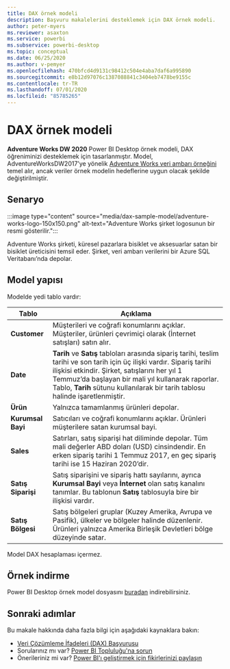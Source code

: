 ```yaml
---
title: DAX örnek modeli
description: Başvuru makalelerini desteklemek için DAX örnek modeli.
author: peter-myers
ms.reviewer: asaxton
ms.service: powerbi
ms.subservice: powerbi-desktop
ms.topic: conceptual
ms.date: 06/25/2020
ms.author: v-pemyer
ms.openlocfilehash: 470bfcd4d9131c98412c504e4aba7daf6a995890
ms.sourcegitcommit: e8b12d97076c1387088841c3404eb7478be9155c
ms.contentlocale: tr-TR
ms.lasthandoff: 07/01/2020
ms.locfileid: "85785265"
---
```

# <a name="dax-sample-model"></a>DAX örnek modeli

**Adventure Works DW 2020** Power BI Desktop örnek modeli, DAX öğreniminizi desteklemek için tasarlanmıştır. Model, AdventureWorksDW2017’ye yönelik [Adventure Works veri ambarı örneğini](/sql/samples/adventureworks-install-configure#data-warehouse-downloads) temel alır, ancak veriler örnek modelin hedeflerine uygun olacak şekilde değiştirilmiştir.

## <a name="scenario"></a>Senaryo

:::image type="content" source="media/dax-sample-model/adventure-works-logo-150x150.png" alt-text="Adventure Works şirket logosunun bir resmi gösterilir.":::

Adventure Works şirketi, küresel pazarlara bisiklet ve aksesuarlar satan bir bisiklet üreticisini temsil eder. Şirket, veri ambarı verilerini bir Azure SQL Veritabanı’nda depolar.

## <a name="model-structure"></a>Model yapısı

Modelde yedi tablo vardır:

|Tablo|Açıklama|
|-----|-------|
|**Customer**|Müşterileri ve coğrafi konumlarını açıklar. Müşteriler, ürünleri çevrimiçi olarak (İnternet satışları) satın alır.|
|**Date**|**Tarih** ve **Satış** tabloları arasında sipariş tarihi, teslim tarihi ve son tarih için üç ilişki vardır. Sipariş tarihi ilişkisi etkindir. Şirket, satışlarını her yıl 1 Temmuz’da başlayan bir mali yıl kullanarak raporlar. Tablo, **Tarih** sütunu kullanılarak bir tarih tablosu halinde işaretlenmiştir.|
|**Ürün**|Yalnızca tamamlanmış ürünleri depolar.|
|**Kurumsal Bayi**|Satıcıları ve coğrafi konumlarını açıklar. Ürünleri müşterilere satan kurumsal bayi.|
|**Sales**|Satırları, satış siparişi hat diliminde depolar. Tüm mali değerler ABD doları (USD) cinsindendir. En erken sipariş tarihi 1 Temmuz 2017, en geç sipariş tarihi ise 15 Haziran 2020’dir.|
|**Satış Siparişi**|Satış siparişini ve sipariş hattı sayılarını, ayrıca **Kurumsal Bayi** veya **İnternet** olan satış kanalını tanımlar. Bu tablonun **Satış** tablosuyla bire bir ilişkisi vardır.|
|**Satış Bölgesi**|Satış bölgeleri gruplar (Kuzey Amerika, Avrupa ve Pasifik), ülkeler ve bölgeler halinde düzenlenir. Ürünleri yalnızca Amerika Birleşik Devletleri bölge düzeyinde satar.|

Model DAX hesaplaması içermez.

## <a name="download-sample"></a>Örnek indirme

Power BI Desktop örnek model dosyasını [buradan](https://aka.ms/dax-docs-sample-file) indirebilirsiniz.

## <a name="next-steps"></a>Sonraki adımlar

Bu makale hakkında daha fazla bilgi için aşağıdaki kaynaklara bakın:

- [Veri Çözümleme İfadeleri (DAX) Başvurusu](/dax/)
- Sorularınız mı var? [Power BI Topluluğu'na sorun](https://community.powerbi.com/)
- Önerileriniz mi var? [Power BI'ı geliştirmek için fikirlerinizi paylaşın](https://ideas.powerbi.com/)
